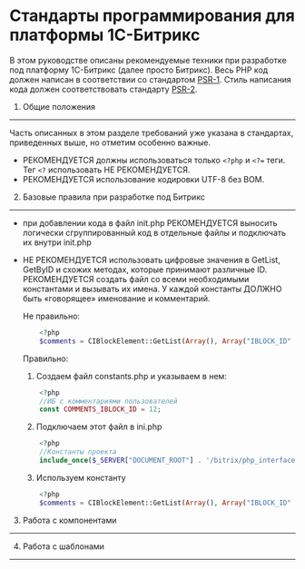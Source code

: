 Стандарты программирования для платформы 1С-Битрикс
=====================
В этом руководстве описаны рекомендуемые техники при разработке под платформу 1С-Битрикс (далее просто Битрикс).
Весь PHP код должен написан в соответствии со стандартом [PSR-1][]. Стиль написания кода должен соответствовать стандарту [PSR-2][].

[PSR-1]: https://github.com/php-fig/fig-standards/blob/master/accepted/PSR-1-basic-coding-standard.md
[PSR-2]: https://github.com/php-fig/fig-standards/blob/master/accepted/PSR-2-coding-style-guide.md

1. Общие положения
-----------
Часть описанных в этом разделе требований уже указана в стандартах, приведенных выше, но отметим особенно важные.
- РЕКОМЕНДУЕТСЯ должны использоваться только `<?php` и `<?=` теги. Тег `<?` использовать НЕ РЕКОМЕНДУЕТСЯ.
- РЕКОМЕНДУЕТСЯ использование кодировки UTF-8 без BOM.

2. Базовые правила при разработке под Битрикс
-----------
- при добавлении кода в файл init.php РЕКОМЕНДУЕТСЯ выносить логически сгруппированный код в отдельные файлы и подключать их внутри init.php
- НЕ РЕКОМЕНДУЕТСЯ использовать цифровые значения в GetList, GetByID и схожих методах, которые принимают различные ID. РЕКОМЕНДУЕТСЯ создать файл со всеми необходимыми константами и вызывать их имена. У каждой константы ДОЛЖНО быть «говорящее» именование и комментарий.

    Не правильно:
    ```php
        <?php
        $comments = CIBlockElement::GetList(Array(), Array("IBLOCK_ID" => 12));
    ```
    Правильно:
     1. Создаем файл constants.php и указываем в нем:
    ```php
        <?php
        //ИБ с комментариями пользователей
        const COMMENTS_IBLOCK_ID = 12;
    ```
     2. Подключаем этот файл в ini.php
    ```php
        <?php
        //Константы проекта
        include_once($_SERVER["DOCUMENT_ROOT"] . '/bitrix/php_interface/includes/constants.php');
    ```
     3. Используем константу
    ```php
        <?php  
        $comments = CIBlockElement::GetList(Array(), Array("IBLOCK_ID" => COMMENTS_IBLOCK_ID));
    ```
3. Работа с компонентами
-----------

4. Работа с шаблонами
-----------